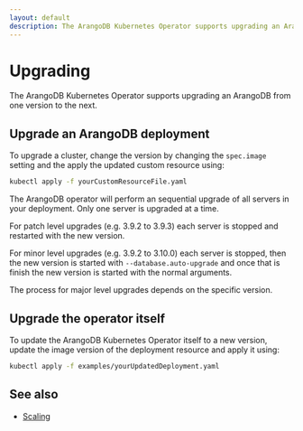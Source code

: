 ```yaml
---
layout: default
description: The ArangoDB Kubernetes Operator supports upgrading an ArangoDB from one version to the next
---
```

# Upgrading

The ArangoDB Kubernetes Operator supports upgrading an ArangoDB from
one version to the next.

## Upgrade an ArangoDB deployment

To upgrade a cluster, change the version by changing
the `spec.image` setting and the apply the updated
custom resource using:

```bash
kubectl apply -f yourCustomResourceFile.yaml
```

The ArangoDB operator will perform an sequential upgrade
of all servers in your deployment. Only one server is upgraded
at a time.

For patch level upgrades (e.g. 3.9.2 to 3.9.3) each server
is stopped and restarted with the new version.

For minor level upgrades (e.g. 3.9.2 to 3.10.0) each server
is stopped, then the new version is started with `--database.auto-upgrade`
and once that is finish the new version is started with the normal arguments.

The process for major level upgrades depends on the specific version.

## Upgrade the operator itself

To update the ArangoDB Kubernetes Operator itself to a new version,
update the image version of the deployment resource
and apply it using:

```bash
kubectl apply -f examples/yourUpdatedDeployment.yaml
```

## See also

- [Scaling](deployment-kubernetes-scaling.html)